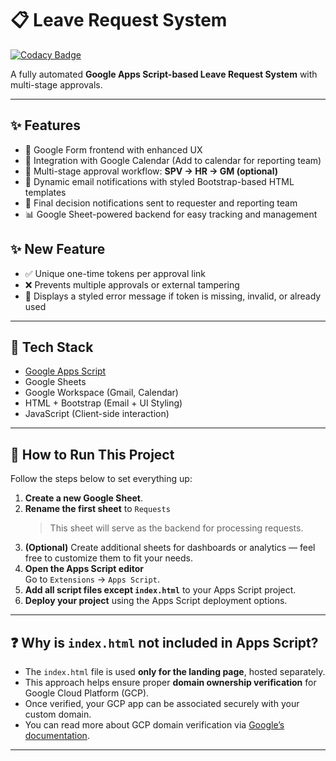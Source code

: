# 📋 Leave Request System
[![Codacy Badge](https://app.codacy.com/project/badge/Grade/9d847cad0c874e0f9ec4e3948080117a)](https://app.codacy.com/gh/anugrahiyyan/Approval-Leave-Request/dashboard?utm_source=gh&utm_medium=referral&utm_content=&utm_campaign=Badge_grade)

A fully automated **Google Apps Script-based Leave Request System** with multi-stage approvals.

---

## ✨ Features

- 📝 Google Form frontend with enhanced UX
- 📆 Integration with Google Calendar (Add to calendar for reporting team)
- 🔄 Multi-stage approval workflow: **SPV → HR → GM (optional)**
- 📧 Dynamic email notifications with styled Bootstrap-based HTML templates
- 📨 Final decision notifications sent to requester and reporting team
- 📊 Google Sheet-powered backend for easy tracking and management

## ✨ New Feature
- ✅ Unique one-time tokens per approval link
- ❌ Prevents multiple approvals or external tampering
- 🚫 Displays a styled error message if token is missing, invalid, or already used

---

## 🚀 Tech Stack

- [Google Apps Script](https://developers.google.com/apps-script)
- Google Sheets
- Google Workspace (Gmail, Calendar)
- HTML + Bootstrap (Email + UI Styling)
- JavaScript (Client-side interaction)

---

## 🚀 How to Run This Project

Follow the steps below to set everything up:

1. **Create a new Google Sheet**.
2. **Rename the first sheet** to `Requests`  
   > This sheet will serve as the backend for processing requests.
3. **(Optional)** Create additional sheets for dashboards or analytics — feel free to customize them to fit your needs.
4. **Open the Apps Script editor**  
   Go to `Extensions` → `Apps Script`.
5. **Add all script files except `index.html`** to your Apps Script project.
6. **Deploy your project** using the Apps Script deployment options.

---

## ❓ Why is `index.html` not included in Apps Script?

- The `index.html` file is used **only for the landing page**, hosted separately.
- This approach helps ensure proper **domain ownership verification** for Google Cloud Platform (GCP).
- Once verified, your GCP app can be associated securely with your custom domain.
- You can read more about GCP domain verification via [Google’s documentation](https://support.google.com/cloud/answer/9110914).

---
